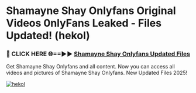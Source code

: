 # Shamayne Shay Onlyfans Original Videos 0nlyFans Leaked - Files Updated! (hekol)

<h3>🔴 CLICK HERE 🌐==►► <a href="https://tinyurl.com/2jnfzry5" rel="nofollow">Shamayne Shay Onlyfans Updated Files</a></h3>

Get Shamayne Shay Onlyfans and all content. Now you can access all videos and pictures of Shamayne Shay Onlyfans. New Updated Files 2025!

[![hekol](https://i.imgur.com/GyGTBgg.gif)](https://tinyurl.com/2jnfzry5)
